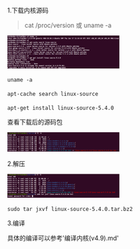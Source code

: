 



1.下载内核源码



> cat /proc/version 或 uname -a



<img src="./images/下载源码.png" alt="" style="zoom:25%;" />



```shell
uname -a

apt-cache search linux-source

apt-get install linux-source-5.4.0
```



查看下载后的源码包

<img src="./images/源码下载完成.png" alt="" style="zoom:25%;" />



2.解压

<img src="./images/解压源码.png" alt="" style="zoom:25%;" />

```shell
sudo tar jxvf linux-source-5.4.0.tar.bz2
```



3.编译

具体的编译可以参考'编译内核(v4.9).md'



